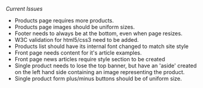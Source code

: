 *Current Issues*

- Products page requires more products.
- Products page images should be uniform sizes.
- Footer needs to always be at the bottom, even when page resizes.
- W3C validation for html5/css3 need to be added.
- Products list should have its internal font changed to match site style
- Front page needs content for it's article examples.
- Front page news articles require style section to be created
- Single product needs to lose the top banner, but have an 'aside' created
on the left hand side containing an image representing the product.
- Single product form plus/minus buttons should be of uniform size.
